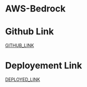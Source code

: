 # AWS-Bedrock

# Github Link

[GITHUB_LINK](https://github.com/rupali-12/Ex_39_GENAI_AWS_Bedrock)

# Deployement Link

[DEPLOYED_LINK](https://ex39genaiawsbedrock-n5ucfjahsvrxqu9zzjlrou.streamlit.app/)
